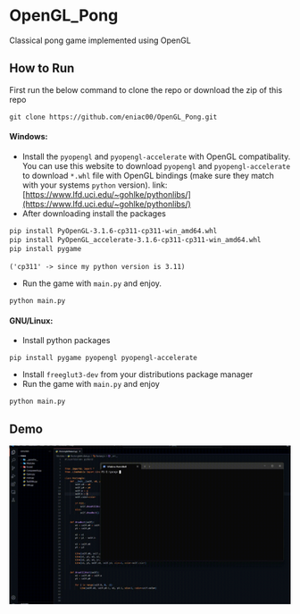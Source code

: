 # OpenGL_Pong
Classical pong game implemented using OpenGL

## How to Run
First run the below command to clone the repo or download the zip of this repo
```
git clone https://github.com/eniac00/OpenGL_Pong.git
```
#### Windows:
* Install the `pyopengl` and `pyopengl-accelerate` with OpenGL compatibality. You can use this website to download `pyopengl` and `pyopengl-accelerate` to download `*.whl` file with OpenGL bindings (make sure they match with your systems `python` version). link: [https://www.lfd.uci.edu/~gohlke/pythonlibs/](https://www.lfd.uci.edu/~gohlke/pythonlibs/)
* After downloading install the packages
```
pip install PyOpenGL‑3.1.6‑cp311‑cp311‑win_amd64.whl
pip install PyOpenGL_accelerate‑3.1.6‑cp311‑cp311‑win_amd64.whl 
pip install pygame

('cp311' -> since my python version is 3.11)
```

* Run the  game  with `main.py` and enjoy.
```
python main.py
```

#### GNU/Linux:
* Install python packages
```
pip install pygame pyopengl pyopengl-accelerate
```
* Install `freeglut3-dev` from your distributions package manager
* Run the game with `main.py` and enjoy
```
python main.py
```

## Demo

![demo](./demo.gif)
